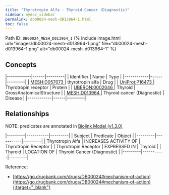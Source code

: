 ```yaml
---
title: "Thyrotropin Alfa - Thyroid Cancer (Diagnostic)"
sidebar: mydoc_sidebar
permalink: db00024-mesh-d013964-1.html
toc: false 
---
```



Path ID: `DB00024_MESH_D013964_1`
{% include image.html url="images/db00024-mesh-d013964-1.png" file="db00024-mesh-d013964-1.png" alt="db00024-mesh-d013964-1" %}

## Concepts

|------------|------|---------|
| Identifier | Name | Type    |
|------------|------|---------|
| <a href="https://identifiers.org/MESH:D057073">MESH:D057073 </a> | thyrotropin alfa | Drug |
| <a href="https://identifiers.org/UniProt:P16473">UniProt:P16473 </a> | Thyrotropin receptor | Protein |
| <a href="https://identifiers.org/UBERON:0002046">UBERON:0002046 </a> | Thyroid | GrossAnatomicalStructure |
| <a href="https://identifiers.org/MESH:D013964">MESH:D013964 </a> | Thyroid cancer (Diagnostic) | Disease |
|------------|------|---------|

## Relationships


NOTE: predicates are annotated in <a href="https://github.com/biolink/biolink-model/releases/tag/v1.3.0">Biolink Model (v1.3.0)</a>

|---------|-----------|---------|
| Subject | Predicate | Object  |
|---------|-----------|---------|
| Thyrotropin Alfa | INCREASES ACTIVITY OF | Thyrotropin Receptor |
| Thyrotropin Receptor | EXPRESSED IN | Thyroid |
| Thyroid | LOCATION OF | Thyroid Cancer (Diagnostic) |
|---------|-----------|---------|

Reference:
  - [https://go.drugbank.com/drugs/DB00024#mechanism-of-action](https://go.drugbank.com/drugs/DB00024#mechanism-of-action){:target="_blank"}